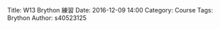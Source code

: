 Title: W13 Brython 練習
Date: 2016-12-09 14:00
Category: Course
Tags: Brython
Author: s40523125

<script type="text/javascript" 
    src="https://cdn.rawgit.com/brython-dev/brython/master/www/src/brython_dist.js">
</script>

<script>
window.onload=function(){
brython(1);
}
</script>

<div id="container"></div>
<script type="text/python3">
from browser import document as doc
from browser import html
container = doc[container]
mystring = ""
num = input("輸入")
for i in range(1,in(num)+1):
    mystring +=str(i) + ":hello mde" +html.BR()
container <= mystring
</script>

<div id="temperature"></div>
<script type="text/python3">
from browser import document as doc
from browser import html
container = doc[temperature]
mystring = ""
cdegree = input("")
fdegree = float(cdegree)*9/5 + 32
output_string = "攝氏" + str(cdegree) + "度=華氏" + str(fdegree)+ "度"
container <= output_string
</script>
